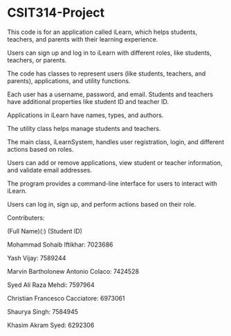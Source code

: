 # CSIT314-Project

This code is for an application called iLearn, which helps students, teachers, and parents with their learning experience.

Users can sign up and log in to iLearn with different roles, like students, teachers, or parents.

The code has classes to represent users (like students, teachers, and parents), applications, and utility functions.

Each user has a username, password, and email. Students and teachers have additional properties like student ID and teacher ID.

Applications in iLearn have names, types, and authors.

The utility class helps manage students and teachers.

The main class, iLearnSystem, handles user registration, login, and different actions based on roles.

Users can add or remove applications, view student or teacher information, and validate email addresses.

The program provides a command-line interface for users to interact with iLearn.

Users can log in, sign up, and perform actions based on their role.

Contributers:

(Full Name)(:) (Student ID)

Mohammad Sohaib Iftikhar: 7023686

Yash Vijay: 7589244

Marvin Bartholonew Antonio Colaco: 7424528

Syed Ali Raza Mehdi: 7597964 

Christian Francesco Cacciatore: 6973061

Shaurya Singh: 7584945

Khasim Akram Syed: 6292306


